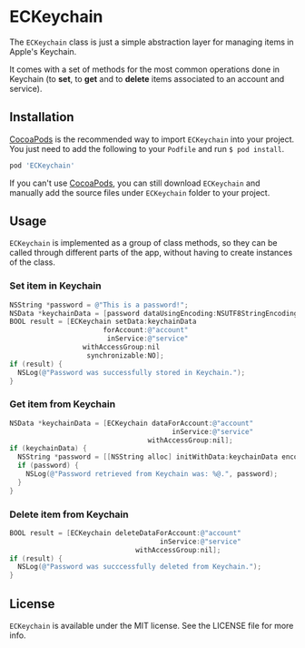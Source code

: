 # ECKeychain

The `ECKeychain` class is just a simple abstraction layer for managing items in Apple's Keychain.

It comes with a set of methods for the most common operations done in Keychain (to **set**, to **get** and to **delete** items associated to an account and service).

## Installation

[CocoaPods](http://cocoapods.org/) is the recommended way to import `ECKeychain` into your project. You just need  to add the following to your `Podfile` and run `$ pod install`.

```ruby
pod 'ECKeychain'
```

If you can't use [CocoaPods](http://cocoapods.org/), you can still download `ECKeychain` and manually add the source files under `ECKeychain` folder to your project.

## Usage

`ECKeychain` is implemented as a group of class methods, so they can be called through different parts of the app, without having to create instances of the class.

### Set item in Keychain

```Objective-C
NSString *password = @"This is a password!";
NSData *keychainData = [password dataUsingEncoding:NSUTF8StringEncoding];
BOOL result = [ECKeychain setData:keychainData
                       forAccount:@"account"
                        inService:@"service"
                  withAccessGroup:nil
                   synchronizable:NO];
if (result) {
  NSLog(@"Password was successfully stored in Keychain.");
}
```

### Get item from Keychain

```Objective-C
NSData *keychainData = [ECKeychain dataForAccount:@"account" 
                                        inService:@"service"
                                  withAccessGroup:nil];
if (keychainData) {
  NSString *password = [[NSString alloc] initWithData:keychainData encoding:NSUTF8StringEncoding];
  if (password) {
    NSLog(@"Password retrieved from Keychain was: %@.", password);
  }
}
```

### Delete item from Keychain

```Objective-C
BOOL result = [ECKeychain deleteDataForAccount:@"account"
                                     inService:@"service"
                               withAccessGroup:nil];
if (result) {
  NSLog(@"Password was succcessfully deleted from Keychain.");
}
```

## License

`ECKeychain` is available under the MIT license. See the LICENSE file for more info.
